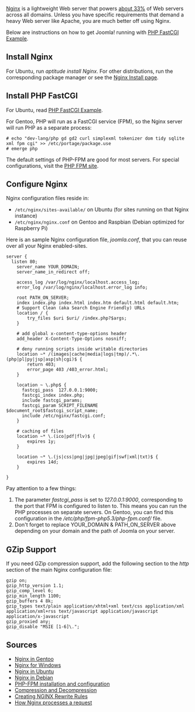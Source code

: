 <!-- Filename: Nginx / Display title: Nginx -->

<a href="http://nginx.org/"
rel="nofollow noreferrer noopener">Nginx</a> is a lightweight Web server
that powers
<a href="https://en.wikipedia.org/wiki/Nginx"
rel="nofollow noreferrer noopener">about 33%</a> of Web
servers across all domains. Unless you have specific requirements that
demand a heavy Web server like Apache, you are much better off using
Nginx.

Below are instructions on how to get Joomla! running with <a
href="https://www.nginx.com/resources/wiki/start/topics/examples/phpfcgi/"
rel="nofollow noreferrer noopener">PHP FastCGI Example</a>.

## Install Nginx

For Ubuntu, run *aptitude install Nginx*. For other distributions, run
the corresponding package manager or see the <a
href="https://www.nginx.com/resources/wiki/start/topics/tutorials/install/"
rel="nofollow noreferrer noopener">Nginx Install page</a>.

## Install PHP FastCGI

For Ubuntu, read <a
href="https://www.nginx.com/resources/wiki/start/topics/examples/phpfcgi/"
rel="nofollow noreferrer noopener">PHP FastCGI Example</a>.

For Gentoo, PHP will run as a FastCGI service (FPM), so the Nginx server
will run PHP as a separate process:

    # echo "dev-lang/php gd gd2 curl simplexml tokenizer dom tidy sqlite xml fpm cgi" >> /etc/portage/package.use
    # emerge php

The default settings of PHP-FPM are good for most servers. For special
configurations, visit the
<a href="http://php.net/manual/en/install.fpm.php"
rel="nofollow noreferrer noopener">PHP FPM site</a>.

## Configure Nginx

Nginx configuration files reside in:

- `/etc/nginx/sites-available/` on Ubuntu (for sites running on that
  Nginx instance)
- `/etc/nginx/nginx.conf` on Gentoo and Raspbian (Debian optimized for
  Raspberry Pi)

Here is an sample Nginx configuration file, *joomla.conf*, that you can
reuse over all your Nginx enabled-sites.

    server {
      listen 80;
        server_name YOUR_DOMAIN;
        server_name_in_redirect off;

        access_log /var/log/nginx/localhost.access_log;
        error_log /var/log/nginx/localhost.error_log info;

        root PATH_ON_SERVER;
        index index.php index.html index.htm default.html default.htm;
        # Support Clean (aka Search Engine Friendly) URLs
        location / {
            try_files $uri $uri/ /index.php?$args;
        }

        # add global x-content-type-options header
        add_header X-Content-Type-Options nosniff;

        # deny running scripts inside writable directories
        location ~* /(images|cache|media|logs|tmp)/.*\.(php|pl|py|jsp|asp|sh|cgi)$ {
            return 403;
            error_page 403 /403_error.html;
        }

        location ~ \.php$ {
          fastcgi_pass  127.0.0.1:9000;
          fastcgi_index index.php;
          include fastcgi_params;
          fastcgi_param SCRIPT_FILENAME $document_root$fastcgi_script_name;
          include /etc/nginx/fastcgi.conf;
        }

        # caching of files
        location ~* \.(ico|pdf|flv)$ {
            expires 1y;
        }

        location ~* \.(js|css|png|jpg|jpeg|gif|swf|xml|txt)$ {
            expires 14d;
        }

    }

Pay attention to a few things:

1.  The parameter *fastcgi_pass* is set to *127.0.0.1:9000*,
    corresponding to the port that FPM is configured to listen to. This
    means you can run the PHP processes on separate servers. On Gentoo,
    you can find this configuration in the
    */etc/php/fpm-php5.3/php-fpm.conf/* file.
2.  Don't forget to replace YOUR_DOMAIN & PATH_ON_SERVER above depending
    on your domain and the path of Joomla on your server.

## GZip Support

If you need GZip compression support, add the following section to the
*http* section of the main Nginx configuration file:

    gzip on;
    gzip_http_version 1.1;
    gzip_comp_level 6;
    gzip_min_length 1100;
    gzip_buffers 4 8k;
    gzip_types text/plain application/xhtml+xml text/css application/xml application/xml+rss text/javascript application/javascript application/x-javascript
    gzip_proxied any;
    gzip_disable "MSIE [1-6]\.";

## Sources

- <a href="https://wiki.gentoo.org/wiki/Nginx"
rel="nofollow noreferrer noopener">Nginx in Gentoo</a>
- <a href="https://kevinworthington.com/nginx-for-windows/"
  rel="nofollow noreferrer noopener">Nginx for Windows</a>
- <a
  href="https://ubuntu.com/tutorials/install-and-configure-nginx#1-overview"
  rel="nofollow noreferrer noopener">Nginx in Ubuntu</a>
- <a
  href="https://www.debianadmin.com/howto-install-nginx-webserver-in-debian.html"
  rel="nofollow noreferrer noopener">Nginx in Debian</a>
- <a href="https://www.php.net/manual/en/install.fpm.php"
  rel="nofollow noreferrer noopener">PHP-FPM installation and
  configuration</a>
- <a
  href="https://docs.nginx.com/nginx/admin-guide/web-server/compression/"
  rel="nofollow noreferrer noopener">Compression and Decompression</a>
- <a href="https://www.nginx.com/blog/creating-nginx-rewrite-rules/"
  rel="nofollow noreferrer noopener">Creating NGINX Rewrite Rules</a>
- <a href="http://nginx.org/en/docs/http/request_processing.html"
  rel="nofollow noreferrer noopener">How Nginx processes a request</a>

